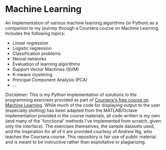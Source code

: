 # Machine Learning

An implementation of various machine learning algorithms (in Python) as a companion to my journey through a Coursera course on Machine Learning. Includes the following topics:

-   Linear regression
-   Logistic regression
-   Classification problems
-   Neural networks
-   Evaluation of learning algorithms
-   Support Vector Machines (SVM)
-   K-means clustering
-   Principal Component Analysis (PCA)
-   ...

_Disclaimer_: This is my Python implementation of solutions to the programming exercises provided as part of [Coursera's free course on Machine Learning](https://www.coursera.org/learn/machine-learning/home/welcome). While much of the code for displaying output to the user (especially plotting) has been adapted from the MATLAB/Octave implementation provided in the course materials, all code written is my own (and many of the 'functional' methods I've implemented from scratch, given only the interface). The exercises themselves, the sample datasets used, and the inspiration for all of it are provided courtesy of Andrew Ng, who teaches the Coursera course. This repository is fair use of public material and is meant to be instructive rather than exploitative or plagiarizing.

